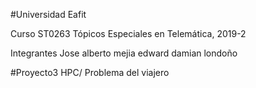 #Universidad Eafit

Curso ST0263 Tópicos Especiales en Telemática, 2019-2

Integrantes 
Jose alberto mejia
edward damian londoño

#Proyecto3 HPC/ Problema del viajero

